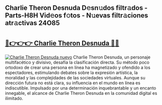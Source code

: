 ## Charlie Theron Desnuda D𝚎sn𝚞dos filtr𝚊dos - Parts-H8H Vid𝚎os f𝚘tos - N𝚞evas filtr𝚊ciones atr𝚊ctivas 24O85

# <h2><a href="http://mb1k4x.tromn.icu/?c=Charlie+Theron+Desnuda">🔗👉👉👉 Charlie Theron Desnuda 🔗🔗</a></h2>

[![Charlie Theron Desnuda nuevo](https://i.imgur.com/pEAQMta.gif)](http://mb1k4x.tromn.icu/?c=Charlie+Theron+Desnuda)
Charlie Theron Desnuda, un personaje multifacético y divisivo, desafía la clasificación directa. Su método poco ortodoxo de crear una persona en línea ha magnetizado y ofendido a los espectadores, estimulando debates sobre la expresión artística, la moralidad y las complejidades de las sociedades virtuales. Aunque su dirección futura no está clara, su influencia en el mundo en línea es indiscutible. Impulsado por una determinación inquebrantable y un encanto innegable, el alcance de Charlie Theron Desnuda en la comunidad digital es ilimitado.
